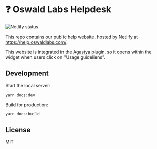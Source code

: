 # ❓ Oswald Labs Helpdesk

![Netlify status](https://img.shields.io/endpoint.svg?url=https%3A%2F%2Fdeveloper.oswaldlabs.com%2Fnetlify-status%2F530f5fad-caf3-4782-a9de-61662dad3bcb)

This repo contains our public help website, hosted by Netlify at https://help.oswaldlabs.com/.

This website is integrated in the [Agastya](https://oswaldlabs.com/platform/agastya/) plugin, so it opens within the widget when users click on "Usage guideliens".

## Development

Start the local server:

```bash
yarn docs:dev
```

Build for production:

```bash
yarn docs:build
```

## License

MIT
